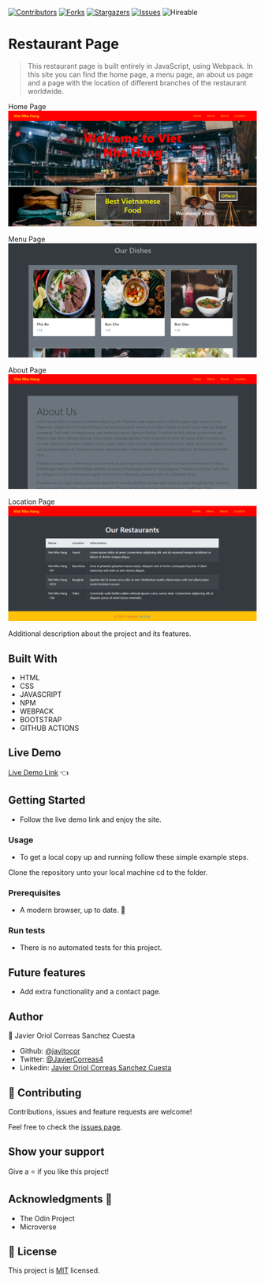 <!--
*** Thanks for checking out this README Template. If you have a suggestion that would
*** make this better, please fork the repo and create a pull request or simply open
*** an issue with the tag "enhancement".
*** Thanks again! Now go create something AMAZING! :D
-->

<!-- PROJECT SHIELDS -->
<!--
*** I'm using markdown "reference style" links for readability.
*** Reference links are enclosed in brackets [ ] instead of parentheses ( ).
*** See the bottom of this document for the declaration of the reference variables
*** for contributors-url, forks-url, etc. This is an optional, concise syntax you may use.
*** https://www.markdownguide.org/basic-syntax/#reference-style-links
-->
[![Contributors][contributors-shield]][contributors-url] 
[![Forks][forks-shield]][forks-url] 
[![Stargazers][stars-shield]][stars-url] 
[![Issues][issues-shield]][issues-url] 
![Hireable](https://cdn.rawgit.com/hiendv/hireable/master/styles/default/yes.svg) 

# Restaurant Page

>  This restaurant page is built entirely in JavaScript, using Webpack. In this site you can find the home page, a menu page, an about us page and a page with the location of different branches of the restaurant worldwide.

Home Page
![screenshot](./assets/images/screenshot1.png)

Menu Page
![screenshot](./assets/images/screenshot2.png)

About Page
![screenshot](./assets/images/screenshot3.png)

Location Page
![screenshot](./assets/images/screenshot4.png)

Additional description about the project and its features.

## Built With

- HTML 
- CSS
- JAVASCRIPT
- NPM
- WEBPACK
- BOOTSTRAP
- GITHUB ACTIONS

## Live Demo

[Live Demo Link]() :point_left:

## Getting Started
- Follow the live demo link and enjoy the site.

### Usage
- To get a local copy up and running follow these simple example steps.

Clone the repository unto your local machine cd to the folder.


### Prerequisites

- A modern browser, up to date.  :muscle:

### Run tests

- There is no automated tests for this project.

## Future features

- Add extra functionality and a contact page.

## Author

👤 Javier Oriol Correas Sanchez Cuesta 
- Github: [@javitocor](https://github.com/javitocor) 
- Twitter: [@JavierCorreas4](https://twitter.com/JavierCorreas4) 
- Linkedin: [Javier Oriol Correas Sanchez Cuesta](https://www.linkedin.com/in/javier-correas-sanchez-cuesta-15289482/) 

## 🤝 Contributing

Contributions, issues and feature requests are welcome!

Feel free to check the [issues page](https://github.com/javitocor/Restaurant-Page-JS/issues).

## Show your support

Give a ⭐️ if you like this project!

## Acknowledgments 🚀

- The Odin Project
- Microverse

## 📝 License

This project is [MIT](lic.url) licensed.

<!-- MARKDOWN LINKS & IMAGES -->
<!-- https://www.markdownguide.org/basic-syntax/#reference-style-links -->
[contributors-shield]: https://img.shields.io/github/contributors/javitocor/Restaurant-Page-JS.svg?style=flat-square
[contributors-url]: https://github.com/javitocor/Restaurant-Page-JS/graphs/contributors
[forks-shield]: https://img.shields.io/github/forks/javitocor/Restaurant-Page-JS.svg?style=flat-square
[forks-url]: https://github.com/javitocor/Restaurant-Page-JS/network/members
[stars-shield]: https://img.shields.io/github/stars/javitocor/Restaurant-Page-JS.svg?style=flat-square
[stars-url]: https://github.com/javitocor/Restaurant-Page-JS/stargazers
[issues-shield]: https://img.shields.io/github/issues/javitocor/Restaurant-Page-JS.svg?style=flat-square
[issues-url]: https://github.com/javitocor/Restaurant-Page-JS/issues

